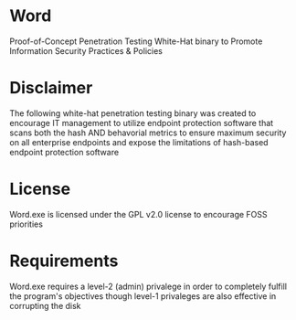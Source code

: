 # Word
Proof-of-Concept Penetration Testing White-Hat binary to Promote Information Security Practices &amp; Policies

# Disclaimer
The following white-hat penetration testing binary was created to encourage IT management to utilize endpoint protection software that scans both the hash AND behavorial metrics to ensure maximum security on all enterprise endpoints and expose the limitations of hash-based endpoint protection software

# License
Word.exe is licensed under the GPL v2.0 license to encourage FOSS priorities

# Requirements
Word.exe requires a level-2 (admin) privalege in order to completely fulfill the program's objectives though level-1 privaleges are also effective in corrupting the disk

